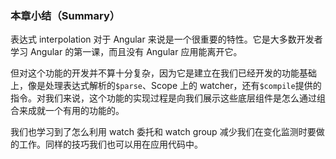 ### 本章小结（Summary）

表达式 interpolation 对于 Angular 来说是一个很重要的特性。它是大多数开发者学习 Angular 的第一课，而且没有 Angular 应用能离开它。

但对这个功能的开发并不算十分复杂，因为它是建立在我们已经开发的功能基础上，像是处理表达式解析的`$parse`、Scope 上的 watcher，还有`$compile`提供的指令。对我们来说，这个功能的实现过程是向我们展示这些底层组件是怎么通过组合来成就一个有用的功能的。

我们也学习到了怎么利用 watch 委托和 watch group 减少我们在变化监测时要做的工作。同样的技巧我们也可以用在应用代码中。